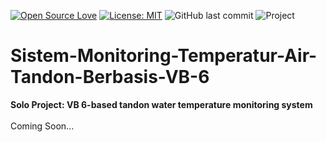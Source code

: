 [![Open Source Love](https://badges.frapsoft.com/os/v1/open-source.svg?style=flat)](https://github.com/ellerbrock/open-source-badges/)
[![License: MIT](https://img.shields.io/badge/License-MIT-blue.svg?logo=github&color=%23F7DF1E)](https://opensource.org/licenses/MIT)
![GitHub last commit](https://img.shields.io/github/last-commit/devancakra/Sistem-Monitoring-Temperatur-Air-Tandon-Berbasis-VB-6)
![Project](https://img.shields.io/badge/Project-Raspberry%20Pi%20Pico-light.svg?style=flat&logo=arduino&logoColor=white&color=%23F7DF1E)

# Sistem-Monitoring-Temperatur-Air-Tandon-Berbasis-VB-6
<strong>Solo Project: VB 6-based tandon water temperature monitoring system</strong><br><br>
Coming Soon...
